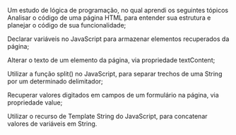 Um estudo de lógica de programação, no qual aprendi os seguintes tópicos
Analisar o código de uma página HTML para entender sua estrutura e planejar o código de sua funcionalidade;

Declarar variáveis no JavaScript para armazenar elementos recuperados da página;

Alterar o texto de um elemento da página, via propriedade textContent;

Utilizar a função split() no JavaScript, para separar trechos de uma String por um determinado delimitador;

Recuperar valores digitados em campos de um formulário na página, via propriedade value;

Utilizar o recurso de Template String do JavaScript, para concatenar valores de variáveis em String.
